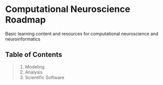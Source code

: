 # Computational Neuroscience Roadmap
Basic learning content and resources for computational neuroscience and neuroinformatics


## Table of Contents
> 1. Modeling
> 2. Analysis
> 3. Scientific Software
